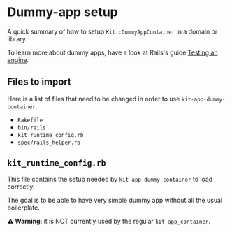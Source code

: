 # Dummy-app setup

A quick summary of how to setup `Kit::DummyAppContainer` in a domain or library.

To learn more about dummy apps, have a look at Rails's guide [Testing an engine](https://guides.rubyonrails.org/engines.html#testing-an-engine).

## Files to import

Here is a list of files that need to be changed in order to use `kit-app-dummy-container`.

- `Rakefile`
- `bin/rails`
- `kit_runtime_config.rb`
- `spec/rails_helper.rb`

## `kit_runtime_config.rb`

This file contains the setup needed by `kit-app-dummy-container` to load correctly.

The goal is to be able to have very simple dummy app without all the usual boilerplate.

**⚠️ Warning**: it is NOT currently used by the regular `kit-app_container`.



